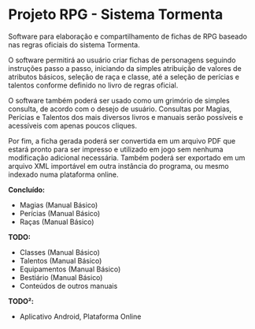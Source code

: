 # Projeto RPG - Sistema Tormenta

Software para elaboração e compartilhamento de fichas de RPG baseado nas regras oficiais do sistema Tormenta. 

O software permitirá ao usuário criar fichas de personagens seguindo instruções passo a passo, iniciando da simples atribuição de valores de atributos básicos, seleção de raça e classe, até a seleção de perícias e talentos conforme definido no livro de regras oficial.

O software também poderá ser usado como um grimório de simples consulta, de acordo com o desejo de usuário. Consultas por Magias, Perícias e Talentos dos mais diversos livros e manuais serão possíveis e acessíveis com apenas poucos cliques.

Por fim, a ficha gerada poderá ser convertida em um arquivo PDF que estará pronto para ser impresso e utilizado em jogo sem nenhuma modificação adicional necessária. Também poderá ser exportado em um arquivo XML importável em outra instância do programa, ou mesmo indexado numa plataforma online.




**Concluído:**
- Magias (Manual Básico)
- Perícias (Manual Básico)
- Raças (Manual Básico)

**TODO:**
- Classes (Manual Básico)
- Talentos (Manual Básico)
- Equipamentos (Manual Básico)
- Bestiário (Manual Básico)
- Conteúdos de outros manuais

**TODO²:**
- Aplicativo Android, Plataforma Online
